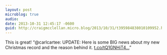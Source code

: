 ```yaml
---
layout: post
microblog: true
audio: 
date: 2013-10-31 12:45:17 -0600
guid: http://craigmcclellan.micro.blog/2013/10/31/t395984838010109952.html
---
```

This is great! “@carlcartee: UPDATE: Here is some BIG news about my new Christmas record and the reason behind it.  [t.co/tQ1GNHiT4...](http://t.co/tQ1GNHiT44)”
